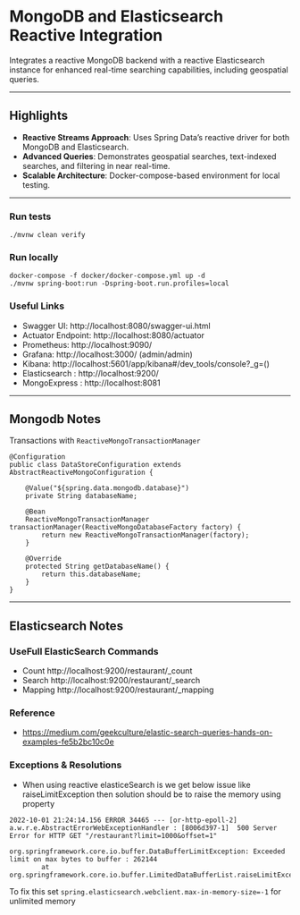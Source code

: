 # MongoDB and Elasticsearch Reactive Integration

Integrates a reactive MongoDB backend with a reactive Elasticsearch instance for enhanced real-time searching capabilities, including geospatial queries.

---

## Highlights

- **Reactive Streams Approach**: Uses Spring Data’s reactive driver for both MongoDB and Elasticsearch.
- **Advanced Queries**: Demonstrates geospatial searches, text-indexed searches, and filtering in near real-time.
- **Scalable Architecture**: Docker-compose-based environment for local testing.

---

### Run tests

```shell
./mvnw clean verify
```

### Run locally
```shell
docker-compose -f docker/docker-compose.yml up -d
./mvnw spring-boot:run -Dspring-boot.run.profiles=local
```

### Useful Links
* Swagger UI: http://localhost:8080/swagger-ui.html
* Actuator Endpoint: http://localhost:8080/actuator
* Prometheus: http://localhost:9090/
* Grafana: http://localhost:3000/ (admin/admin)
* Kibana: http://localhost:5601/app/kibana#/dev_tools/console?_g=()
* Elasticsearch : http://localhost:9200/
* MongoExpress : http://localhost:8081

---

## Mongodb Notes

Transactions with `ReactiveMongoTransactionManager`

```
@Configuration
public class DataStoreConfiguration extends AbstractReactiveMongoConfiguration {

    @Value("${spring.data.mongodb.database}")
    private String databaseName;

    @Bean
    ReactiveMongoTransactionManager transactionManager(ReactiveMongoDatabaseFactory factory) {
        return new ReactiveMongoTransactionManager(factory);
    }

    @Override
    protected String getDatabaseName() {
        return this.databaseName;
    }
}
```
---

## Elasticsearch Notes

### UseFull ElasticSearch Commands
- Count http://localhost:9200/restaurant/_count
- Search http://localhost:9200/restaurant/_search
- Mapping http://localhost:9200/restaurant/_mapping


### Reference
- https://medium.com/geekculture/elastic-search-queries-hands-on-examples-fe5b2bc10c0e

### Exceptions & Resolutions
 * When using reactive elasticeSearch is we get below issue like raiseLimitException then solution should be to raise the memory using property

``` 
2022-10-01 21:24:14.156 ERROR 34465 --- [or-http-epoll-2] a.w.r.e.AbstractErrorWebExceptionHandler : [8006d397-1]  500 Server Error for HTTP GET "/restaurant?limit=1000&offset=1"

org.springframework.core.io.buffer.DataBufferLimitException: Exceeded limit on max bytes to buffer : 262144
        at org.springframework.core.io.buffer.LimitedDataBufferList.raiseLimitException(LimitedDataBufferList.java:99)
```


To fix this set `spring.elasticsearch.webclient.max-in-memory-size=-1` for unlimited memory
